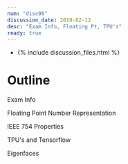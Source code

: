 ```yaml
---
num: "disc06"
discussion_date: 2019-02-12
desc: "Exam Info, Floating Pt, TPU's"
ready: true
---
```


* {% include discussion_files.html %}

# Outline

Exam Info

Floating Point Number Representation

IEEE 754 Properties

TPU's and Tensorflow

Eigenfaces